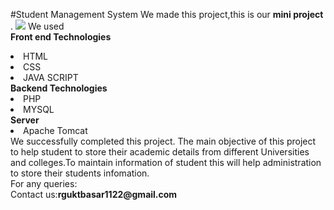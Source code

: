 #Student Management System
We made this project,this is our  <b>mini project </b>.
<img src="https://149501111.v2.pressablecdn.com/wp-content/uploads/2020/12/Student-Management-System.jpg">
We used
<br> <b>Front end Technologies</b>
<li>HTML
<li>CSS
<li>JAVA SCRIPT
<br>
<b>Backend Technologies</b>
<li>PHP
<li>MYSQL
<br>
<b>Server</b>
<li>Apache Tomcat
<br>
We successfully completed this project.
The main objective of this project to help student to store their academic details from different Universities and colleges.To maintain information of student this will help administration to store their students infomation.
<br>
For any queries:
<br>
Contact us:<b>rguktbasar1122@gmail.com</b>
 
